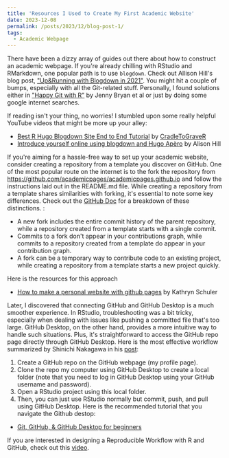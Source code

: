 ```yaml
---
title: 'Resources I Used to Create My First Academic Website'
date: 2023-12-08
permalink: /posts/2023/12/blog-post-1/
tags:
  - Academic Webpage
---
```


There have been a dizzy array of guides out there about how to construct an academic webpage. If you're already chilling with RStudio and RMarkdown, one popular path is to use `blogdown`. Check out Allison Hill's blog post, ["Up&Running with Blogdown in 2021"](https://www.apreshill.com/blog/2020-12-new-year-new-blogdown/). You might hit a couple of bumps, especially with all the Git-related stuff. Personally, I found solutions either in ["Happy Git with R"](https://happygitwithr.com/) by Jenny Bryan et al or just by doing some google internet searches. 

If reading isn't your thing, no worries! I stumbled upon some really helpful YouTube videos that might be more up your alley:

* [Best R Hugo Blogdown Site End to End Tutorial](https://www.youtube.com/watch?v=9Jqvaoeh1W4) by [CradleToGraveR](https://www.youtube.com/@CradleToGraveR)
* [Introduce yourself online using blogdown and Hugo Apèro](https://www.youtube.com/watch?v=RksaNh5Ywbo) by Alison Hill

If you're aiming for a hassle-free way to set up your academic website, consider creating a repository from a template you discover on GitHub. One of the most popular route on the internet is to the fork the repository from https://github.com/academicpages/academicpages.github.io and follow the instructions laid out in the README.md file. While creating a repository from a template shares similarities with forking, it's essential to note some key differences. Check out the [GitHub Doc](https://docs.github.com/en/repositories/creating-and-managing-repositories/creating-a-repository-from-a-template) for a breakdown of these distinctions. :
* A new fork includes the entire commit history of the parent repository, while a repository created from a template starts with a single commit.
* Commits to a fork don't appear in your contributions graph, while commits to a repository created from a template do appear in your contribution graph.
* A fork can be a temporary way to contribute code to an existing project, while creating a repository from a template starts a new project quickly.

Here is the resources for this approach

* [How to make a personal website with github pages](https://www.youtube.com/watch?v=qZsgPgGdOzQ) by 
Kathryn Schuler


Later, I discovered that connecting GitHub and GitHub Desktop is a much smoother experience. In RStudio, troubleshooting was a bit tricky, especially when dealing with issues like pushing a committed file that's too large. GitHub Desktop, on the other hand, provides a more intuitive way to handle such situations. Plus, it's straightforward to access the GitHub repo page directly through GitHub Desktop. Here is the most effective workflow summarized by Shinichi Nakagawa in his [post](https://www.i-deel.org/blog/using-github-desktop-to-work-with-rstudio-and-github):
1. Create a GitHub repo on the GitHub webpage (my profile page).
2. Clone the repo my computer using GitHub Desktop to create a local folder (note that you need to log in GitHub Desktop using your GitHub username and password).
3. Open a RStudio project using this local folder.
4. Then, you can just use RStudio normally but commit, push, and pull using GitHub Desktop.
Here is the recommended tutorial that you navigate the Github destop:
* [Git, GitHub, & GitHub Desktop for beginners](https://www.youtube.com/watch?v=8Dd7KRpKeaE)

If you are interested in designing a Reproducible Workflow with R and GitHub, check out this [video](https://www.youtube.com/watch?v=Cn-72tbRNFc).